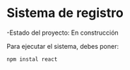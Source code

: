 <h1>Sistema de registro</h1>

-Estado del proyecto: En construcción

Para ejecutar el sistema, debes poner:

```npm instal react```
